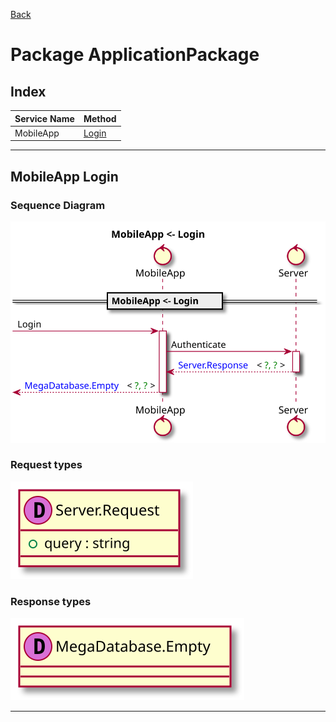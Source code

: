 
[Back](../README.md)
# Package ApplicationPackage

## Index
| Service Name | Method |
| - | - | 
| MobileApp | [Login](#MobileApp-Login) |]



---

## MobileApp Login

### Sequence Diagram
![alt text](MobileAppLogin.svg)

### Request types

![alt text](MobileAppLogindata-model.svg)


### Response types

![alt text](MegaDatabaseLogindata-model.svg)

---


